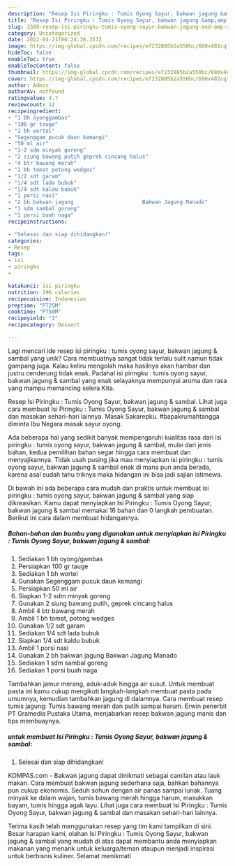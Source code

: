 ```yaml
---
description: "Resep Isi Piringku : Tumis Oyong Sayur, bakwan jagung &amp;amp; sambal yang Lezat Sekali"
title: "Resep Isi Piringku : Tumis Oyong Sayur, bakwan jagung &amp;amp; sambal yang Lezat Sekali"
slug: 1589-resep-isi-piringku-tumis-oyong-sayur-bakwan-jagung-and-amp-sambal-yang-lezat-sekali
category: Uncategorized
date: 2022-04-21T06:24:36.357Z
image: https://img-global.cpcdn.com/recipes/ef232885b2a550bc/680x482cq70/isi-piringku-tumis-oyong-sayur-bakwan-jagung-sambal-foto-resep-utama.jpg
hideToc: false
enableToc: true
enableTocContent: false
thumbnail: https://img-global.cpcdn.com/recipes/ef232885b2a550bc/680x482cq70/isi-piringku-tumis-oyong-sayur-bakwan-jagung-sambal-foto-resep-utama.jpg
cover: https://img-global.cpcdn.com/recipes/ef232885b2a550bc/680x482cq70/isi-piringku-tumis-oyong-sayur-bakwan-jagung-sambal-foto-resep-utama.jpg
author: Admin
authorAv: notfound
ratingvalue: 3.7
reviewcount: 12
recipeingredient:
- "1 bh oyonggambas"
- "100 gr tauge"
- "1 bh wortel"
- "Segenggam pucuk daun kemangi"
- "50 ml air"
- "1-2 sdm minyak goreng"
- "2 siung bawang putih geprek cincang halus"
- "4 btr bawang merah"
- "1 bh tomat potong wedges"
- "1/2 sdt garam"
- "1/4 sdt lada bubuk"
- "1/4 sdt kaldu bubuk"
- "1 porsi nasi"
- "2 bh bakwan jagung                      Bakwan Jagung Manado"
- "1 sdm sambal goreng"
- "1 porsi buah naga"
recipeinstructions:

- "Selesai dan siap dihidangkan!"
categories:
- Resep
tags:
- isi
- piringku
- 

katakunci: isi piringku  
nutrition: 296 calories
recipecuisine: Indonesian
preptime: "PT25M"
cooktime: "PT50M"
recipeyield: "3"
recipecategory: Dessert

---
```





Lagi mencari ide resep isi piringku : tumis oyong sayur, bakwan jagung &amp; sambal yang unik? Cara membuatnya sangat tidak terlalu sulit namun tidak gampang juga. Kalau keliru mengolah maka hasilnya akan hambar dan justru cenderung tidak enak. Padahal isi piringku : tumis oyong sayur, bakwan jagung &amp; sambal yang enak selayaknya mempunyai aroma dan rasa yang mampu memancing selera Kita.





Resep Isi Piringku : Tumis Oyong Sayur, bakwan jagung &amp; sambal. Lihat juga cara membuat Isi Piringku : Tumis Oyong Sayur, bakwan jagung &amp; sambal dan masakan sehari-hari lainnya. Masak Sakarepku. #bapakrumahtangga diminta Ibu Negara masak sayur oyong.

Ada beberapa hal yang sedikit banyak mempengaruhi kualitas rasa dari isi piringku : tumis oyong sayur, bakwan jagung &amp; sambal, mulai dari jenis bahan, kedua pemilihan bahan segar hingga cara membuat dan menyajikannya. Tidak usah pusing jika mau menyiapkan isi piringku : tumis oyong sayur, bakwan jagung &amp; sambal enak di mana pun anda berada, karena asal sudah tahu triknya maka hidangan ini bisa jadi sajian istimewa.






Di bawah ini ada beberapa cara mudah dan praktis untuk membuat isi piringku : tumis oyong sayur, bakwan jagung &amp; sambal yang siap dikreasikan. Kamu dapat menyiapkan Isi Piringku : Tumis Oyong Sayur, bakwan jagung &amp; sambal memakai 16 bahan dan 0 langkah pembuatan. Berikut ini cara dalam membuat hidangannya.

<!--inarticleads1-->

##### Bahan-bahan dan bumbu yang digunakan untuk menyiapkan Isi Piringku : Tumis Oyong Sayur, bakwan jagung &amp; sambal:

1. Sediakan 1 bh oyong/gambas
1. Persiapkan 100 gr tauge
1. Sediakan 1 bh wortel
1. Gunakan Segenggam pucuk daun kemangi
1. Persiapkan 50 ml air
1. Siapkan 1-2 sdm minyak goreng
1. Gunakan 2 siung bawang putih, geprek cincang halus
1. Ambil 4 btr bawang merah
1. Ambil 1 bh tomat, potong wedges
1. Gunakan 1/2 sdt garam
1. Sediakan 1/4 sdt lada bubuk
1. Siapkan 1/4 sdt kaldu bubuk
1. Ambil 1 porsi nasi
1. Gunakan 2 bh bakwan jagung                      Bakwan Jagung Manado
1. Sediakan 1 sdm sambal goreng
1. Sediakan 1 porsi buah naga


Tambahkan jamur merang, aduk-aduk hingga air susut. Untuk membuat pasta ini kamu cukup mengikuti langkah-langkah membuat pasta pada umumnya, kemudian tambahkan jagung di dalamnya. Cara membuat resep tumis jagung: Tumis bawang merah dan putih sampai harum. Erwin penerbit PT Gramedia Pustaka Utama, menjabarkan resep bakwan jagung manis dan tips membuaynya. 

<!--inarticleads2-->

#####  untuk membuat Isi Piringku : Tumis Oyong Sayur, bakwan jagung &amp; sambal:


1. Selesai dan siap dihidangkan!

KOMPAS.com - Bakwan jagung dapat dinikmati sebagai camilan atau lauk makan. Cara membuat bakwan jagung sederhana saja, bahkan bahannya pun cukup ekonomis. Seduh sohun dengan air panas sampai lunak. Tuang minyak ke dalam wajan, tumis bawang merah hingga harum, masukkan bayam, tumis hingga agak layu. Lihat juga cara membuat Isi Piringku : Tumis Oyong Sayur, bakwan jagung &amp; sambal dan masakan sehari-hari lainnya. 

Terima kasih telah menggunakan resep yang tim kami tampilkan di sini. Besar harapan kami, olahan Isi Piringku : Tumis Oyong Sayur, bakwan jagung &amp; sambal yang mudah di atas dapat membantu anda menyiapkan makanan yang menarik untuk keluarga/teman ataupun menjadi inspirasi untuk berbisnis kuliner. Selamat menikmati
